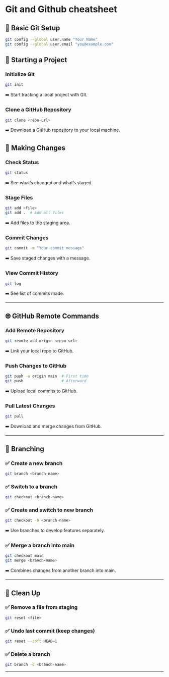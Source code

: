 # Git and Github cheatsheet

## 🔧 Basic Git Setup

```bash
git config --global user.name "Your Name"
git config --global user.email "you@example.com"

```

## 📁 Starting a Project

### Initialize Git

```bash
git init
```
➡️ Start tracking a local project with Git.

### Clone a GitHub Repository

```bash
git clone <repo-url>
```
➡️ Download a GitHub repository to your local machine.



## 📝 Making Changes

### Check Status

```bash
git status
```
➡️ See what’s changed and what’s staged.

### Stage Files

```bash
git add <file>
git add .  # Add all files
```
➡️ Add files to the staging area.

### Commit Changes

```bash
git commit -m "Your commit message"
```
➡️ Save staged changes with a message.

### View Commit History

```bash
git log
```
➡️ See list of commits made.

---

## 🌐 GitHub Remote Commands

### Add Remote Repository

```bash
git remote add origin <repo-url>
```
➡️ Link your local repo to GitHub.

### Push Changes to GitHub
```bash
git push -u origin main  # First time
git push                 # Afterward
```
➡️ Upload local commits to GitHub.

### Pull Latest Changes
```bash
git pull
```
➡️ Download and merge changes from GitHub.

---

## 🔁 Branching

### ✅ Create a new branch

```bash
git branch <branch-name>
```

### ✅ Switch to a branch
```bash
git checkout <branch-name>
```

### ✅ Create and switch to new branch
```bash
git checkout -b <branch-name>
```
➡️ Use branches to develop features separately.

### ✅ Merge a branch into main
```bash
git checkout main
git merge <branch-name>
```
➡️ Combines changes from another branch into main.

---

## 🧹 Clean Up

### ✅ Remove a file from staging
```bash
git reset <file>
```

### ✅ Undo last commit (keep changes)
```bash
git reset --soft HEAD~1
```

### ✅ Delete a branch
```bash
git branch -d <branch-name>
```

---















